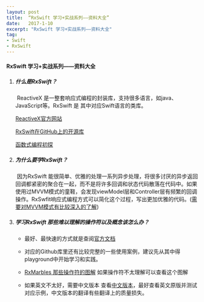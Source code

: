```yaml
---
layout: post
title:  “RxSwift 学习+实战系列——资料大全”
date:   2017-1-10
excerpt: "RxSwift 学习+实战系列——资料大全"
tag:
- Swift
- RxSwift
---
```


#### RxSwift 学习+实战系列——资料大全

1. ##### 什么是RxSwift？	

   ​	ReactiveX 是一整套响应式编程的封装库，支持很多语言，如java、JavaScript等。RxSwift 是 其中对应Swift语言的类库。

   [ReactiveX官方网站](http://reactivex.io/)

   [RxSwift在GitHub上的开源库](https://github.com/ReactiveX/RxSwift)

   [函数式编程初探](http://www.ruanyifeng.com/blog/2012/04/functional_programming.html)

2. ##### 为什么要学RxSwift？ 

   ​	因为RxSwift 能很简单、优雅的处理一系列异步处理，将很多讨厌的异步返回回调都紧密的聚合在一起，而不是将许多回调和状态代码散落在代码中。如果使用过MVVM模式的童鞋，会发现viewModel层和Controller层有频繁的回调操作。RxSwfit响应式编程方式可以简化这个过程，写出更加优雅的代码。([需要对MVVM模式有比较深入的了解](http://www.jianshu.com/p/e1a2c2c6c109))

3. ##### 学习RxSwift 那些难以理解的操作符以及概念该怎么办？

   - 最好、最快速的方式就是查阅[官方文档]( https://github.com/ReactiveX/RxSwift/tree/master/Documentation)

   - 对应的Github库里还有比较完整的一些使用案例，建议先从其中得playground中开始学习和实践。

   - [RxMarbles 那些操作符的图解](http://rxmarbles.com/) 如果操作符不太理解可以查看这个图解

   - 如果英文不太好，需要中文版本 查看[中文版本](https://github.com/jhw-dev/RxSwift-CN/blob/master/source-cn/GettingStarted.md#rxdatasources)，最好查看英文原版并测试对应示例，中文版本的翻译有些翻译上的质量损失。

     ​

   ​